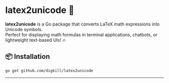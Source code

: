 # latex2unicode 🚀

**latex2unicode** is a Go package that converts LaTeX math expressions into Unicode symbols.  
Perfect for displaying math formulas in terminal applications, chatbots, or lightweight text-based UIs! 🔥

## 📦 Installation

```sh
go get github.com/digkill/latex2unicode
```

---

